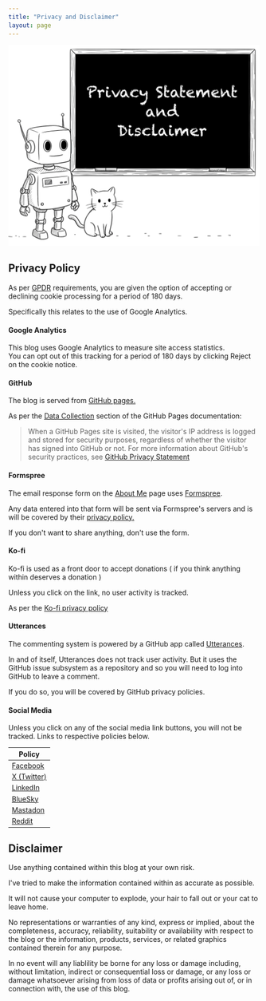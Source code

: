 ```yaml
---
title: "Privacy and Disclaimer"
layout: page
---
```


![Talking about Privacy](privacy.png "Talking about Privacy")

## Privacy Policy

As per [GPDR](https://gdpr.eu/cookies/ "GPDR cookies") requirements,  you are given the option of accepting or declining cookie processing for a period of 180 days.

Specifically this relates to the use of Google Analytics.

#### Google Analytics
This blog uses Google Analytics to measure site access statistics.  
You can opt out of this tracking for a period of 180 days by clicking <span class="cookie_button">Reject</span> on the cookie notice.

#### GitHub
The blog is served from [GitHub pages.](https://pages.github.com "GitHub pages")

As per the [Data Collection](https://docs.github.com/en/pages/getting-started-with-github-pages/what-is-github-pages#data-collection "Data Collection") section of the GitHub Pages documentation:

<blockquote>
When a GitHub Pages site is visited, the visitor's IP address is logged and stored for security purposes, regardless of whether the visitor has signed into GitHub or not. 
For more information about GitHub's security practices, see <a href="https://docs.github.com/en/site-policy/privacy-policies/github-general-privacy-statement" alt="GitHub Privacy Statement">GitHub Privacy Statement</a>
</blockquote>

#### Formspree
The email response form on the [About Me](/about) page uses [Formspree](https://formspree.io/ "Formspree").

Any data entered into that form will be sent via Formspree's servers and is will be covered by their [privacy policy.](https://formspree.io/legal/privacy-policy/ "Formspree privacy policy")

If you don't want to share anything,  don't use the form.

#### Ko-fi
Ko-fi is used as a front door to accept donations ( if you think anything within deserves a donation )

Unless you click on the link,  no user activity is tracked.  

As per the [Ko-fi privacy policy](https://more.ko-fi.com/privacy "Ko-fi privacy policy")

#### Utterances
The commenting system is powered by a GitHub app called [Utterances](https://utteranc.es/ "Utterances").

In and of itself, Utterances does not track user activity. But it uses the GitHub issue subsystem as a repository and so you will need to log into GitHub to leave a comment.

If you do so,  you will be covered by GitHub privacy policies.

#### Social Media

Unless you click on any of the social media link buttons,  you will not be tracked.
Links to respective policies below.

|Policy 
|---
|[Facebook](https://www.facebook.com/privacy/policy/?entry_point=data_policy_redirect&entry=0 "Facebook")  
|[X (Twitter)](https://privacy.x.com/en "X (Twitter)")  
|[LinkedIn](https://www.linkedin.com/legal/privacy-policy "LinkedIn")  
|[BlueSky](https://bsky.social/about/support/privacy-policy "BlueSky")  
|[Mastadon](https://mastodon.social/privacy-policy "Mastadon")   
|[Reddit](https://www.reddit.com/en-us/policies/privacy-policy?rdt=44089 "Reddit")  

## Disclaimer

Use anything contained within this blog at your own risk.

I've tried to make the information contained within as accurate as possible.

It will not cause your computer to explode, your hair to fall out or your cat to leave home.

No representations or warranties of any kind, express or implied, about the completeness, accuracy, reliability, suitability or availability with respect to the blog or the information, products, services, or related graphics contained therein for any purpose.

In no event will any liablility be borne for any loss or damage including, without limitation, indirect or consequential loss or damage, or any loss or damage whatsoever arising from loss of data or profits arising out of, or in connection with, the use of this blog.
